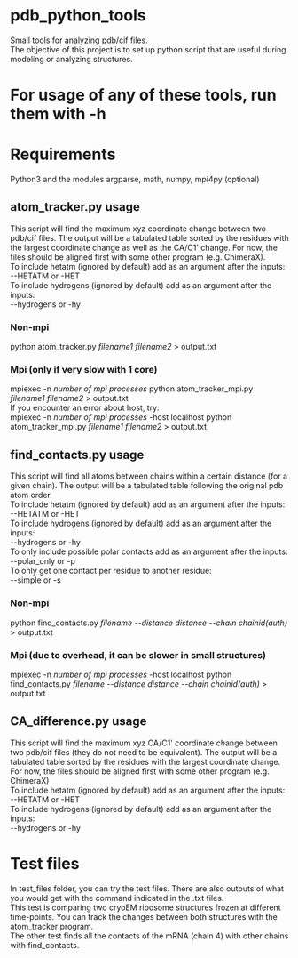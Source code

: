 # pdb_python_tools
Small tools for analyzing pdb/cif files.  
The objective of this project is to set up python script that are useful during modeling or analyzing structures.  
  
# For usage of any of these tools, run them with -h  

# Requirements
Python3 and the modules argparse, math, numpy, mpi4py (optional)  

## atom_tracker.py usage
This script will find the maximum xyz coordinate change between two pdb/cif files. The output will be a tabulated table sorted by the residues with the largest coordinate change as well as the CA/C1' change.
For now, the files should be aligned first with some other program (e.g. ChimeraX).  
To include hetatm (ignored by default) add as an argument after the inputs:  
--HETATM or -HET  
To include hydrogens (ignored by default) add as an argument after the inputs:  
--hydrogens or -hy  
### Non-mpi
python atom_tracker.py *filename1 filename2* > output.txt
### Mpi (only if very slow with 1 core)
mpiexec -n *number of mpi processes* python atom_tracker_mpi.py *filename1 filename2* > output.txt  
If you encounter an error about host, try:  
mpiexec -n *number of mpi processes* -host localhost python atom_tracker_mpi.py *filename1 filename2* > output.txt  

## find_contacts.py usage
This script will find all atoms between chains within a certain distance (for a given chain). The output will be a tabulated table following the original pdb atom order.  
To include hetatm (ignored by default) add as an argument after the inputs:  
--HETATM or -HET  
To include hydrogens (ignored by default) add as an argument after the inputs:  
--hydrogens or -hy  
To only include possible polar contacts add as an argument after the inputs:  
--polar_only or -p  
To only get one contact per residue to another residue:  
--simple or -s  
### Non-mpi
python find_contacts.py *filename --distance distance --chain chainid(auth)* > output.txt
### Mpi (due to overhead, it can be slower in small structures)  
mpiexec -n *number of mpi processes* -host localhost python find_contacts.py *filename --distance distance --chain chainid(auth)* > output.txt

## CA_difference.py usage  
This script will find the maximum xyz CA/C1' coordinate change between two pdb/cif files (they do not need to be equivalent). The output will be a tabulated table sorted by the residues with the largest coordinate change.
For now, the files should be aligned first with some other program (e.g. ChimeraX)  
To include hetatm (ignored by default) add as an argument after the inputs:  
--HETATM or -HET  
To include hydrogens (ignored by default) add as an argument after the inputs:  
--hydrogens or -hy  

# Test files  
In test_files folder, you can try the test files. There are also outputs of what you would get with the command indicated in the .txt files.  
This test is comparing two cryoEM ribosome structures frozen at different time-points. You can track the changes between both structures with the atom_tracker program.  
The other test finds all the contacts of the mRNA (chain 4) with other chains with find_contacts.  
